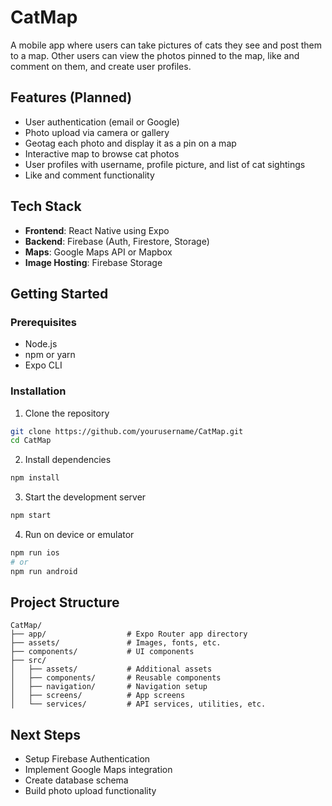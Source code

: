 # CatMap

A mobile app where users can take pictures of cats they see and post them to a map. Other users can view the photos pinned to the map, like and comment on them, and create user profiles.

## Features (Planned)

- User authentication (email or Google)
- Photo upload via camera or gallery
- Geotag each photo and display it as a pin on a map
- Interactive map to browse cat photos
- User profiles with username, profile picture, and list of cat sightings
- Like and comment functionality

## Tech Stack

- **Frontend**: React Native using Expo
- **Backend**: Firebase (Auth, Firestore, Storage)
- **Maps**: Google Maps API or Mapbox
- **Image Hosting**: Firebase Storage

## Getting Started

### Prerequisites

- Node.js
- npm or yarn
- Expo CLI

### Installation

1. Clone the repository
```bash
git clone https://github.com/yourusername/CatMap.git
cd CatMap
```

2. Install dependencies
```bash
npm install
```

3. Start the development server
```bash
npm start
```

4. Run on device or emulator
```bash
npm run ios
# or
npm run android
```

## Project Structure

```
CatMap/
├── app/                  # Expo Router app directory
├── assets/               # Images, fonts, etc.
├── components/           # UI components
├── src/
│   ├── assets/           # Additional assets
│   ├── components/       # Reusable components
│   ├── navigation/       # Navigation setup
│   ├── screens/          # App screens
│   └── services/         # API services, utilities, etc.
```

## Next Steps

- Setup Firebase Authentication
- Implement Google Maps integration
- Create database schema
- Build photo upload functionality